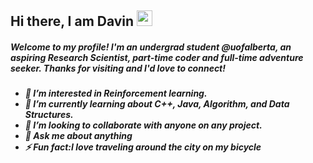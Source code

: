 ## Hi there, I am Davin <img src="https://media.giphy.com/media/hvRJCLFzcasrR4ia7z/giphy.gif" width="25px">
<h5> Welcome to my profile! I'm an undergrad student @uofalberta, an aspiring Research Scientist, part-time coder and full-time adventure seeker. Thanks for visiting and I'd love to connect!<h5/>
<ul>  
 <li> 🔭 I’m interested in Reinforcement learning.</li>
 <li> 🌱 I’m currently learning about C++, Java, Algorithm, and Data Structures.</li>
 <li> 👯 I’m looking to collaborate with anyone on any project.</li>
 <li> 💬 Ask me about anything </li>
 <li> ⚡ Fun fact:I love traveling around the city on my bicycle </li> 
<ul>
<!---
bc-davin/bc-davin is a ✨ special ✨ repository because its `README.md` (this file) appears on your GitHub profile.
You can click the Preview link to take a look at your changes.
--->

